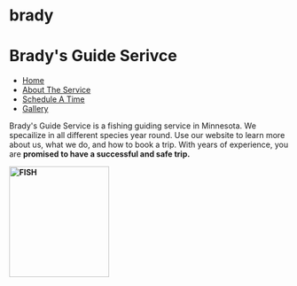 # brady<!DOCTYPE html>
<html lang="en">
<meta charset="UTF-8">
<title>Page Title</title>
<meta name="viewport" content="width=device-width,initial-scale=1">
<link rel="stylesheet" href="stylesheet.css">


<body>

<h1>Brady's Guide Serivce</h1>
<link rel="stylesheet" type="text/css" href="stylesheet.css">
<nav>

<ul>
<li><a href="Home.html">Home</a></li>
<li><a href="About.html">About The Service</a></li>
<li><a href="time.html">Schedule A Time</a></li>
<li><a href="Gallary.html">Gallery</a></li>
</ul>
</header>
</nav>
</header>
<section>
	<main>
<p>Brady's Guide Service is a fishing guiding service in Minnesota. We specailize in all different species year round. Use our website to learn more about us, what we do, and how to book a trip. With years of experience, you are <strong></stong> promised to have a successful and safe trip. <strong></stong> 
</main>
</p>
</section>
</body>
</html>
<img src="FISH.JPG" alt="FISH" width="180" height="200">



